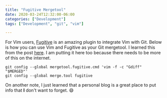```yaml
---
title: "Fugitive Mergetool"
date: 2020-03-24T12:32:00-06:00
categories: ["Development"]
tags: ["Development", "git", "vim"]

---
```


For Vim users, [Fugitive](https://github.com/tpope/vim-fugitive) is an amazing plugin to integrate Vim with Git. Below is how you can use Vim and Fugitive as your Git mergetool. I learned this from the post [here](https://coderwall.com/p/qbtnsw/use-fugitive-as-git-mergetool). I am putting it here too because there needs to be more of this on the internet.
```
git config --global mergetool.fugitive.cmd 'vim -f -c "Gdiff" "$MERGED"'
git config --global merge.tool fugitive
```

On another note, I just learned that a personal blog is a great place to put info that **I** don't want to forget. :smile:
